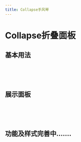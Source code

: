 ```yaml
---
title: Collapse手风琴
---
```


# Collapse折叠面板


## 基本用法

<collapse-default></collapse-default>

<br/>
<br/>
<br/>

## 展示面板


<collapse-icon></collapse-icon>

<br/>
<br/>
<br/>

## 功能及样式完善中.......
    
   





